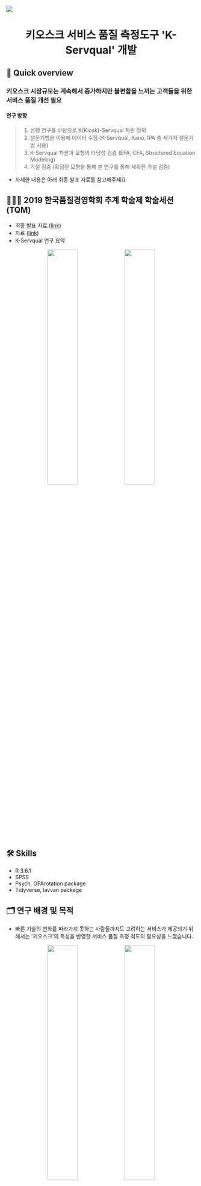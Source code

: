   

<p>
<a href="https://github.com/hanakim120/kiosk-servqual-research"><img src="https://hits.seeyoufarm.com/api/count/incr/badge.svg?url=https%3A%2F%2Fgithub.com%2Fhanakim120%2Fkiosk-servqual-research&count_bg=%2379C83D&title_bg=%23555555&icon=&icon_color=%23E7E7E7&title=hits&edge_flat=false"/></a>

<h1 align="center">키오스크 서비스 품질 측정도구 <strong>'K-Servqual'</strong> 개발</h1>
</p>
  
## 📍 Quick overview
### 키오스크 시장규모는 계속해서 증가하지만 불편함을 느끼는 고객들을 위한 서비스 품질 개선 필요
#### 연구 방향
> 1) 선행 연구를 바탕으로 K(Kiosk)-Servqual 차원 정의
> 2) 설문기법을 이용해 데이터 수집 (K-Servqual, Kano, IPA 총 세가지 설문기법 사용)
> 3) K-Servqual 차원과 모형의 타당성 검증 (EFA, CFA, Structured Equation Modeling)
> 4) 가설 검증 (확정된 모형을 통해 본 연구를 통해 세워진 가설 검증)

- 자세한 내용은 아래 최종 발표 자료를 참고해주세요

## 💁🏻‍♀️ 2019 한국품질경영학회 추계 학술제 학술세션(TQM)
- 최종 발표 자료 ([link](https://github.com/hanakim120/kiosk-servqual-research/blob/main/%E1%84%92%E1%85%A1%E1%86%A8%E1%84%92%E1%85%AC%E1%84%87%E1%85%A1%E1%86%AF%E1%84%91%E1%85%AD%E1%84%8C%E1%85%A1%E1%84%85%E1%85%AD.pdf))
- 자료 ([link](https://github.com/hanakim120/kiosk-servqual-research/blob/main/%ED%82%A4%EC%98%A4%EC%8A%A4%ED%81%AC%ED%92%88%EC%A7%88%EC%B8%A1%EC%A0%95%EB%8F%84%EA%B5%ACK-Servqual%EA%B0%9C%EB%B0%9C.pdf))
- K-Servqual 연구 요약 
<p  align="center">
<img  src="./image/한국품질경영학회프로그램순서.jpeg"  width="40%"  align="middle"/>
<img  src="./image/K-Servqual_요약.jpeg"  width="40%"  align="middle"/>
</p>

## 🛠️ Skills
- R 3.6.1 
- SPSS
- Psych, GPArotation package
- Tidyverse, lavvan package

## 🗂️ 연구 배경 및 목적
- 빠른 기술의 변화를 따라가지 못하는 사람들까지도 고려하는 서비스가 제공되기 위해서는 '키오스크'의 특성을 반영한 서비스 품질 측정 척도의 필요성을 느꼈습니다. 
<p  align="center">
<img  src="./image/연구배경.png"  width="40%"  align="middle"/>
<img  src="./image/연구배경2.png"  width="40%"  align="middle"/>
</p>

## 📚 이론적 배경 및 선행연구
- 기존 연구되어왔던 대면 서비스/TBSS(기술 기반 셀프서비스)/인터넷 서비스/키오스크 서비스에 대한 특성 요인들을 조사하였습니다.
<p  align="center">
<img  src="./image/선행연구요약표.png"  width="40%"  align="middle"/>
<img  src="./image/선행연구요약표2.png"  width="40%"  align="middle"/>
</p>

<p  align="center">
<img  src="./image/대면서비스.png"  width="40%"  align="middle"/>
<img  src="./image/TBSS.png"  width="40%"  align="middle"/>
</p>

<p  align="center">
<img  src="./image/인터넷서비스.png"  width="40%"  align="middle"/>
<img  src="./image/키오스크서비스.png"  width="40%"  align="middle"/>
</p>

## ⌨️ 초기모형 및 가설
- 선행연구와 FGI를 통해 키오스크의 특성을 도출하고, 세 차례의 설문지 Pre-testing을 통해 얻은 데이터를  분석하여 k-servqual에 가장 적합하다고 판단되는 8가지 차원을 도출하였습니다.
- 저희 팀은 8가지 차원 중 특히 절약성, 유용성, 통제성이 종합만족도에 영향을 미칠 것이라 예상했습니다. 또한 종합만족도가 재사용 의도에 영향을 미칠 것이라 예상했습니다.
<p  align="center">
<img  src="./image/초기모형.png"  width="40%"  align="middle"/>
<img  src="./image/초기모형_가설.png"  width="40%"  align="middle"/>
</p>

## 📝 설문지 구성
- 설문지는 Google Forms 를 이용하였고, 성별, 키오스크 사용 빈도에 대한 사전 질문, k-servqual 기대와 인지, kano 긍정과 부정, ipa 중요도와 만족도에 대한 질문, 종합만족도와 재사용의도에 대한 사후 질문으로 구성되었습니다.
- 자료수집은 2019년 8월 27일 부터 9월 8일까지 13일간 실시하였고, 최근 6개월 내 거래형 키오스크의 이용경험이 있는 소비자를 대상으로 했습니다. 
- 성별과 사용 빈도에 대한 분포는 표와 같습니다. 

<p  align="center">
<img  src="./image/설문.png"  width="40%"  align="middle"/>
<img  src="./image/설문지문항표.png"  width="40%"  align="middle"/>
</p>


## 📊 연구결과 분석
- 데이터를 분석하기 전 이상치 제거를 위해 3가지 과정을 거쳤습니다.  
- ipa 만족도와 servqual 인지 설문에서 불성실한 답변이라 판단된 데이터를 제거하였고, box plot 분석을 통해 이상치로 판단된 문항수가 전체에서 20% 이상인 응답자를 제외했습니다. 
- 마지막으로 kano 분석에서 모순적 요소가 3개 이상인 응답자를 제거하여 총 194개의 데이터를 분석에 활용하였습니다. 

### 1) Exploratory Factor Analysis
-  서브퀄인지, IPA만족도, 서브퀄(인지-기대)점수 각각에 대해 KMO, Bartlett분석을 한 결과 모두 유의확률을 만족해서 요인분석을 하기에 적합하다고 판단하였습니다. 
-  요인추정방법에서는 두 방법이 비슷하지만, Pa가 unsensitive하기 때문에 Pa를 선택합니다. 
-  마지막으로 서브퀄인지와 IPA만족도를 각각 Promax, Varimax로 분석한 결과, IPA 만족도의 Varimax 6가지 요인이 가장 적합하다고 나왔습니다. 

<p  align="center">
<img  src="./image/EFA1.png"  width="40%"  align="middle"/>
<img  src="./image/EFA2.png"  width="40%"  align="middle"/>
</p>

- 선행연구를 통해 도출된 8개의 차원 중 유희성과 유형성이 합쳐져서 유형성이 되었고, 개인화와 편리성의 일부가 합쳐져 편리성이 되었습니다. 
- 편리성 문항 중 직원 대면 서비스에 비해 낮은 부담감으로 인한 편리성 문항이 있습니다. 
- 이 문항은 노력의 절약에 관한 문항으로 절약성과 묶일 수 있다고 판단하여 이 문항과 절약성이 합쳐져 절약성이 되어 개선된 최종 k-servqual 차원이 정리되었습니다.

### 2) Confirmatory Factor Analysis
- 서브퀄인지와 IPA만족도를 8가지요인과 6가지 요인에 대해 분석하였습니다. 
- 8개 요인 24문항과 6개 요인 20문항을 비교해본 결과 Servqual인지보다 IPA만족도에서, 8개 요인 24문항 보다 6개 요인 20문항 에서 더 적합한 것을 알 수 있습니다. 
- 따라서 원래의 초기 모형보다 개선모형이 더 나은 것을 알 수 있었습니다.
- 6개 차원에 대한 IPA 만족도를 가지고 종속변수 1개와 2개를 포함했을 때를 비교한 결과, 종속변수 2개를 포함했을 때 더 적합함을 알 수 있었습니다.

<p  align="center">
<img  src="./image/CFA1.png"  width="40%"  align="middle"/>
<img  src="./image/CFA2.png"  width="40%"  align="middle"/>
</p>

### 3) Structured Equation Modeling
- 왼쪽에 있는 모형보다 오른쪽에 있는 mediating model이 CFI, RMSEA값이 더 좋은 결과가 나와 이를 선택했습니다.

<p  align="center">
<img  src="./image/SEM1.png"  width="40%"  align="middle"/>
<img  src="./image/SEM2.png"  width="40%"  align="middle"/>
</p>


## 💻  최종 K-Servqual 측정도구
- 분석 결과, coefficient값이 큰  유형성, 절약성, 유용성이 종합만족도에 가장 큰 영향을 미친다는 것을 알 수 있고, 종합만족도도 재사용의도에 영향을 미친다는 것을 알 수 있었습니다.
- 처음 저희 팀이 생각했던 중요한 세가지 절약성, 유용성, 통제성 중 유용성과 절약성이 연구 결과 중요하다고 나왔습니다. 

<p  align="center">
<img  src="./image/최종K-Servqual.png"  width="60%"  align="middle"/>
</p>


## 📃 K-Servqual 의 특징
#### 1) K-Servqual은 키오스크 이용자의 입장에서 개발된 품질 평가 척도이다. (거래형 키오스크 평가에 활용 가능)
#### 2) K-Servqual은 키오스크를 대상으로 개발된 척도이므로 적용 범위가 넓다. (각 장소 별 키오스크의 성격을 고려하여 수정 및 보완하면 효과적인 척도가 될 수 있다.)
#### 3) 이전 선행연구는 대면서비스와 TBSS, 인터넷 서비스에 대한 평가기준만 개발되어 왔지만 K-Servqual은 TBSS의 특성과 인터넷 서비스의 대한 선행연구를 바탕으로 여러 평가기준들을 적절히 통합, 다면적인 소비자 평가 요소들을 반영하였다.

## 📚 K-Servqual 의 한계
#### 1) K-Servqual은 변화하는 흐름에 맞춰 업데이트해야 하며, 변화하는 소비자의 요구를 수시로 파악하여야 한다.
#### 2) K-Servqual이 커버하지 못하는 어떤 서비스의 특수성이 있을 수 있다.
#### 3) K-Servqual의 향후 연구방향은 키오스크의 서비스 품질을 개선하기 위한 측정도구를 개발했지만, 이를 이용하여 본질적인 서비스 품질을 개선하지 못했기 때문에 개선 방안을 모색해보고 실제 키오스크에 적용하는 것이 목표이다.또한 Servqual 외에도 Kano와 IPA 설문을 통해 얻은 데이터를 분석해 무엇이 키오스크 서비스에 영향을 더 미치고 중요한지를 심층적으로 파악하는 것이 향후 목표이다.

## References
- [1] 두산백과, 키오스크http://www.doopedia.co.kr/search/encyber/new_totalSearch.jsp
- [2] 이은민,2016,”4차 산업혁명과 산업구조의 변화”,정보통신방송정책,Vol.28(15),p.1
- [3] 신지민, “동네 식당,편의점, 카페까지…사람 대신 기계가 일한다”,2019.06.29,http://www.hani.co.kr/arti/society/society_general/899810.html
- [4] 박민해, “터치 몇 번으로 주문을! 키오스크 전성시대”, 포항공대신문, 2019.03.29, http://times.postech.ac.kr/news/articleView.html?idxno=20773
- [5] 김용균, “무인화 추세를 앞당기는 키오스크”, 정보통신기술진흥센터, 2017.4.5
- [6] 이지운, “[씨줄날줄] 무인(無人)”, 서울신문, 2019.09.19, https://www.seoul.co.kr/news/newsView.php?id=20190919031011&wlog_tag3=naver
- [7] 오수연, 언택트 마케팅 바람, 마케팅 52(2), 2018.2, 60-64
- [8] 문다애, “[무인화시대 현황과 전망 上] 무인점포, 어디까지 왔나?”, 아시아타임즈, 2018.09.25 http://www.asiatime.co.kr/news/articleView.html?idxno=198916
- [9] 박진형, ‘“‘키오스크의 공습 上’경제 생태계가 바뀐다”, 시장경제신문, 2017.07.06 http://www.meconomynews.com/news/articleView.html?idxno=5714
- [10] 최종근, “입출금은 기본, 창구 업무까지 ‘척척’..은행권 ‘고기능 자동화기기’ 늘린다, 파이낸셜뉴스, 2019.07.31 http://www.fnnews.com/news/201907311815475318
- [11] 이균성, “삼성창원병원, IT 접목 안면인식 시스템 시범도입”, 의학신문, 2019.09.03 http://www.bosa.co.kr/news/articleView.html?idxno=2111715
- [12] 설경진, “[특징주]씨아이테크, 23조 키오스크 시장...최저임금 인상에 공급 확대 기대감 ↑”, 이투데이, 2018.07.18 http://www.etoday.co.kr/news/view/1642838
- [13] 양희진, 2012, 기술기반셀프서비스 편의성과 영향요인 및 기술기반셀프서비스 품질의 관계
- [14] 민병권, 박정용, 2010, 기술기반 셀프서비스 사용자 수용 요인에 관한 연구
- [15] 이인숙, 나영아, 윤혜현, 2013, 외식소비자의 지각된 기술기반 셀프서비스 특성이 만족 및 구매의도에 미치는 영향 연구: 온라인 메뉴주문 시스템을 중심으로
- [16] 맹범기, 박경수, 오승원, 2017, 기술기반 셀프서비스 사용태도 및 사용의도에 대한 기술준비도, 사용자 특성, 상황적 요인의 조절효과
- [17] 신찬호, 이현주, 2012, 항공사의 Self-Service Technology(SST)품질이 고객만족과 행동의도에 미치는 영향 연구
- [18] 김인혜, 2010, TBSS의 특성과 개인 특성이 사용의도에 미치는 영향
- [19] 김영균, 2009, 고객의 셀프서비스 테크놀로지로의 전환요인에 대한 실증연구
- [20] 최병돈, 이준교, 2011, 셀프서비스테크놀로지에서 고객사전준비도가 서비스품질과 고객가치에 미치는 영향: 온라인 쇼핑을 중심으로
- [21] 한상린, 박수민, 2009, 기술준비도가 Self-Service Technology의 사용의도에 미치는 영향
- [22] 박진형, 2019, 키오스크의 특성이 지각된 가치, 만족 및 행동의도에 미치는 영향: 외식업체 키오스크 이용자를 중심으로
- [23] 고위, 2016, 중국에서의 e-SERVQUAL에 근거한 모바일 어플리케이션의 사용의도에 관한 연구
- [24] 김승욱, 2006, 고객관계관리(CRM)측면에서 전자정부 e-서비스의 품질평가
- [25] 이문규, 2002, E-SERVQUAL - 인터넷 서비스 품질의 소비자 평가 측정 도구
- [26] 최민섭, 2005, 인터넷 부동산 서비스 품질척도(Re-SERVQUAL)의 개발 및 상호 인과관계 분석에 관한 연구 - 기술수용모델(TAM)을 중심으로
- [27] 최철재, 2006, 농산물 전자상거래 서비스품질에 관한 연구
- [28] 주희엽, 2003, 전자정부 e-service의 수용도 및 품질 만족도평가
- [29] 유민영, 2014, 지역적 특성을 고려한 키오스크 서비스의 사용성 평가_강남역 미디어폴과 인사동의 키오스크를 중심으로
- [30] 최환석, 2009, 셀프서비스 체크인 키오스크 사용의도_기술수용 모델을 중심으로
- [31] 김고은, 2017, 외식서비스의 SST(Self-Service Technology)품질이 불평행동과 전환의도에 미치는 영향: 키오스크를 중심으로
- [32] 이진명, 2019, 지각된 위험과 소비자 특성이 외식소비자의 기술기반 셀프서비스(TBSS) 지속이용의도에 미치는 영향
- [33] John Soltesz, Renee Keller, 2001, Self-service kiosk with biometric verification and/or registration capability
- [34] Dabholkar, 1996, Consumer evaluations of new technology-based self-service options: An investigation of alternative models of service quality
- [35] Gwo-Guang Lee, 2005, Customer perceptions of e-service quality in online shopping
- [36] Zeithaml, Parasuraman & Malhotra., 2000, “A Conceptual Framework for Understanding E-Service Quality: Implication for Future Research and Managerial Practice”, REPORT, No.0-115, Marketing Science Institute, Cambridge, M, pp.16. 
- [37] Zeithaml, V., Parasuraman, A. and Mlhotra, A., 2002, Service Quality Delivery Through Web Sites: A Critical Review of Extant Knowledge. Journal of the Academy of Marketing Science
- [38] Matthew L. Meuter, Amy L. Ostrom, Robert I. Roundtree, & Mary Jo Bitner, 2000, Self-Service Technologies: Understanding Customer Satisfaction with Technology-Based Service Encounters
- [39] Lin, Hsieh, 2011, Assessing the Self-service Technology Encounters: Development and Validation of SSTQUAL Scale

## License

[![License: LGPL v3](https://img.shields.io/badge/License-MIT-g.svg?style=flat-square)](https://tldrlegal.com/license/gnu-lesser-general-public-license-v3-(lgpl-3))

- Copyright [Hana Kim](https://github.com/hanakim120).
